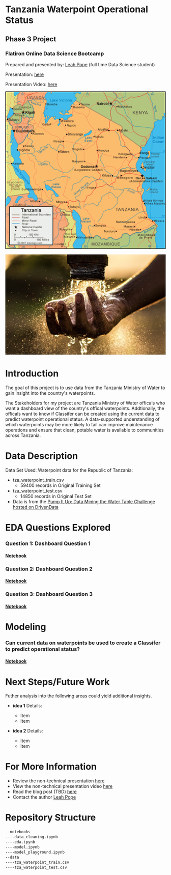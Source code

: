 
# Tanzania Waterpoint Operational Status

## Phase 3 Project
### Flatiron Online Data Science Bootcamp

Prepared and presented by: [Leah Pope](https://www.linkedin.com/in/leahspope/) (full time Data Science student)

Presentation: [here](PhaseThreeProject_LeahPope.pdf)

Presentation Video: [here](linkgoeshere)

![tanzania_map](images/tanzania-map.gif)

![water](images/pexels-photo-2837863.jpeg)


# Introduction

The goal of this project is to use data from the Tanzania Ministry of Water to gain insight into the country's waterpoints.   

The Stakeholders for my project are Tanzania Ministry of Water officals who want a dashboard view of the country's offical waterpoints. Addtionally, the officals want to know if Classifer can be created using the current  data to predict waterpoint operational status.  A data-supported understanding of which waterpoints may be more likely to fail can improve maintenance operations and ensure that clean, potable water is available to communities across Tanzania.


# Data Description

Data Set Used: Waterpoint data for the Republic of Tanzania:
* tza_waterpoint_train.csv
    * 59400 records in Original Training Set
* tza_waterpoint_test.csv
    * 14850 records in Original Test Set
* Data is from the [Pump It Up: Data Mining the Water Table Challenge hosted on DrivenData](https://www.drivendata.org/competitions/7/pump-it-up-data-mining-the-water-table/page/23/)


# EDA Questions Explored
### Question 1: Dashboard Question 1
#### [Notebook](./notebooks/eda.ipynb)


### Question 2: Dashboard Question 2 
#### [Notebook](./notebooks/eda.ipynb)


### Question 3: Dashboard Question 3
#### [Notebook](./notebooks/eda.ipynb)



# Modeling
### Can current data on waterpoints be used to create a Classifer to predict operational status?
#### [Notebook](./notebooks/model.ipynb)



# Next Steps/Future Work

Futher analysis into the following areas could yield additional insights.

* __idea 1__  Details:
    * Item 
    * Item

* __idea 2__  Details:
    * Item 
    * Item


# For More Information
* Review the non-technical presentation [here](addlink)
* View the non-technical presentation video [here](PhaseThreeProject_LeahPope.pdf)
* Read the blog post (TBD) [here](addlink)
* Contact the author [Leah Pope](https://www.linkedin.com/in/leahspope/)


# Repository Structure
```
--notebooks
----data_cleaning.ipynb
----eda.ipynb
----model.ipynb
----model_playground.ipynb
--data
----tza_waterpoint_train.csv
----tza_waterpoint_test.csv
```
